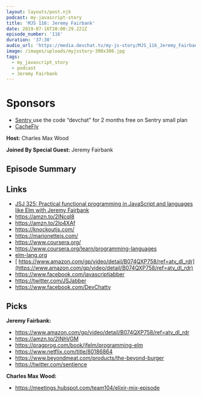 ```yaml
---
layout: layouts/post.njk
podcast: my-javascript-story
title: 'MJS 116: Jeremy Fairbank'
date: 2019-07-16T10:00:29.221Z
episode_number: '116'
duration: '37:30'
audio_url: 'https://media.devchat.tv/my-js-story/MJS_116_Jeremy_Fairbank.mp3'
image: /images/uploads/myjsstory-300x300.jpg
tags:
  - my_javascript_story
  - podcast
  - Jeremy Fairbank
---
```

# Sponsors

* [Sentry ](https://sentry.io/welcome/) use the code “devchat” for 2 months free on Sentry small plan
* [CacheFly](https://www.cachefly.com)

**Host:** Charles Max Wood

**Joined By Special Guest:** Jeremy Fairbank

## **Episode Summary**

## **Links**

* [JSJ 325: Practical functional programming in JavaScript and languages like Elm with Jeremy Fairbank](https://devchat.tv/js-jabber/jsj-325-practical-functional-programming-in-javascript-and-languages-like-elm-with-jeremy-fairbank/)
* <https://amzn.to/2INcqI8>
* <https://amzn.to/2Io4XAf>
* <https://knockoutjs.com/>
* <https://marionettejs.com/>
* <https://www.coursera.org/>
* <https://www.coursera.org/learn/programming-languages>
* [elm-lang.org](elm-lang.org)
* [ https://www.amazon.com/gp/video/detail/B074QXP758/ref=atv_dl_rdr](https://www.amazon.com/gp/video/detail/B074QXP758/ref=atv_dl_rdr)
* <https://www.facebook.com/javascriptjabber>
* <https://twitter.com/JSJabber>
* <https://www.facebook.com/DevChattv>

## Picks

**Jeremy Fairbank:**

* [ https://www.amazon.com/gp/video/detail/B074QXP758/ref=atv_dl_rdr ](https://www.amazon.com/gp/video/detail/B074QXP758/ref=atv_dl_rdr)
* <https://amzn.to/2INhVGM>
* https://pragprog.com/book/jfelm/programming-elm
* https://www.netflix.com/title/80186864
* https://www.beyondmeat.com/products/the-beyond-burger
* https://twitter.com/sentience

**Charles Max Wood:**

* https://meetings.hubspot.com/team104/elixir-mix-episode
